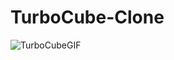 # TurboCube-Clone
 ![TurboCubeGIF](https://github.com/SalihBlc/TurboCube-Clone/assets/109533858/cb9e8f03-ad25-4a1f-a9b7-b64e0eeba115)
